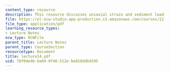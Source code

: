 ```yaml
---
content_type: resource
description: This resource discusses uniaxial strain and sediment loading erosion.
file: https://ol-ocw-studio-app-production.s3.amazonaws.com/courses/12-520-geodynamics-fall-2006/78f04e9bbe040f46512ebe818dd64595_lecture14.pdf
file_type: application/pdf
learning_resource_types:
- Lecture Notes
ocw_type: OCWFile
parent_title: Lecture Notes
parent_type: CourseSection
resourcetype: Document
title: lecture14.pdf
uid: 78f04e9b-be04-0f46-512e-be818dd64595
---
```

